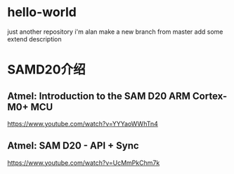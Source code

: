 # hello-world
just another repository
i'm alan
make a new branch from master 
add some extend description


# SAMD20介绍
## Atmel: Introduction to the SAM D20 ARM Cortex-M0+ MCU
https://www.youtube.com/watch?v=YYYaoWWhTn4

## Atmel: SAM D20 - API + Sync
https://www.youtube.com/watch?v=UcMmPkChm7k

